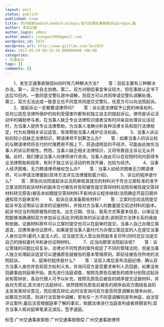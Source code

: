 ```yaml
---
layout: post
status: publish
published: true
title: 你问我答&mdash;&mdash;&ldquo;自行处理民事赔偿诉讼&rdquo;篇
author: 本站记者
author_login: admin
author_email: jiangwei909@gmail.com
wordpress_id: 1015
wordpress_url: http://www.gzjtlaw.com/?p=1015
date: 2011-05-29 09:14:24.000000000 +08:00
categories:
- 交通诉讼
tags: []
comments: []
---
```

　　1、发生交通事故赔偿纠纷时有几种解决方法?　　答：目前主要有三种解决办法。第一，双方自主协商。第二，双方对赔偿事宜争议较大，但在事故认定书下达后10日内，一致同意交警队居中调解，则双方可以共同申请交警队调解处理。第三，双方无法达成一致意见也不同意共同提交交警队，任意方可以向法院起诉。　　2、提起诉讼一定都要请律师吗?　　答：诉讼是法律赋予公民的神圣权利，任何公民在法律所保护的权利受侵害时都有权独立自主的提起诉讼。律师是诉讼活动中的辅助参与者。在当事人缺乏专业法律知识或者没有时间亲自处理诉讼活动时，为当事人提供专业法律帮助，为当事人准确分析各种法律关系和现行法律规定，代为处理相关诉讼适宜，有效帮助当事人维护合法权益。　　3、当事人诉讼标的较小且缺乏法律知识，聘请律师不划算怎么办?　　答：如果当事人的诉讼标的与聘请律师将支付的代理费用不相上下，将造成明显的不经济，可能由此挫伤当事人的诉讼积极性。然而，当事人缺乏相关法律知识，又将导致自主诉讼无从开展。此时，我们建议当事人向律师进行咨询，当事人由此可以在较短时间内获得专业法律帮助和指导，有利于独立诉讼活动的有效开展，也较为经济。　　4、当事人经济困难，无力聘请律师维权怎么办?　　答：当事人如经济困难无力聘请律师，可以申请法律援助(具体方法详见法律援助篇介绍)。　　5、诉讼的程序是什么?　　答：原告向法院提起诉讼法院审核其提交的材料对于符合立案标准的准予立案法院将起诉材料的副本交付被告并告知被告提交答辩材料法院将被告提交答辩材料转交原告(被告未如期提交答辩材料不影响诉讼程序继续)法院确定开庭日期并通知双方庭审宣判　　6、起诉应该准备那些材料?　　答：立案时应向法院提交起诉书及证明诉讼请求的证据材料，并按对方当事人的数量提交前述材料的副本。起诉书应当列明原被告的姓名、出生日期、住址、联系方式等基本信息，以保证法院能够准确通知双方参加诉讼活动;列明具体的诉讼请求;说明双方法律关系的缘由和依据。证据材料原件可以立案时提交也可以在庭审时提交。当事人自己办理立案适宜，应携带身份证原件。如果是受当事人委托代为办理立案适宜的人在提交当事人身份证件(委托人是法人的，应当提交法人营业执照副本复印件)同时还应当提交自己的授权委托书和身份证明材料。　　7、应当向那家法院起诉呢?　　答：诉讼管辖的问题比较复杂，法律对不同性质的案件规定了不同的管辖法院，但是当事人独立处理起诉适宜可以遵循原告就被告的基本管辖原则，即前往被告住所地的法院起诉。　　8、庭审的程序是什么?　　答：法官入席后宣布法庭纪律、确认双方当事人身份并告知双方权利义务，并询问双方是否要求审判人员回避，如果没有回避事由则庭审开始。首先进行法庭调查，按照先原告后被告的顺序分别陈述起诉状和答辩状，各自代理人可予以补充，按照先原告后被告的顺序提交证据材料，并由对方质证;其次进行法庭辩论，依然按照先原告后被告的顺序由双方围绕各自的主张发表辩论意见，而后相互辩论;此时法官询问双方是否同意调解处理本纠纷，如果双方同意，则进行法官居中调解，若有任一方不同意调解则宣布休庭，由法官评议案件;最后法官根据庭审了解的事实，依据法律进行当庭宣判或者择期宣判;双方当事人核对庭审笔录无误后，签字退庭。标签:广州交通事故索赔 广州交通事故赔偿 广州交通事故律师
